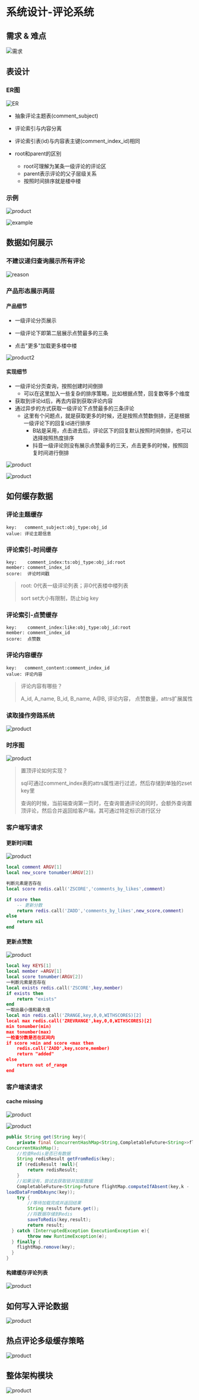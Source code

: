 # 系统设计-评论系统

## 需求 & 难点

![需求](../images/system_design/comment_sys/p_001.png)

## 表设计

### ER图

![ER](../images/system_design/comment_sys/p_002.png)

* 抽象评论主题表(comment_subject)

* 评论索引与内容分离

* 评论索引表(id)与内容表主键(comment_index_id)相同

* root和parent的区别
  * root可理解为某条一级评论的评论区
  * parent表示评论的父子层级关系
  * 按照时间排序就是楼中楼

### 示例

![product](../images/system_design/comment_sys/p_005.png)

![example](../images/system_design/comment_sys/p_003.png)

## 数据如何展示

### 不建议递归查询展示所有评论

![reason](../images/system_design/comment_sys/p_004.png)

### 产品形态展示两层

#### 产品细节

* 一级评论分页展示
* 一级评论下即第二层展示点赞最多的三条

* 点击"更多"加载更多楼中楼

![product2](../images/system_design/comment_sys/p_006.png)

#### 实现细节

* 一级评论分页查询，按照创建时间倒排
  * 可以在这里加入一些复杂的排序策略，比如根据点赞，回复数等多个维度
* 获取到评论id后，再去内容到获取评论内容
* 通过异步的方式获取一级评论下点赞最多的三条评论
  * 这里有个问题点，就是获取更多的时候，还是按照点赞数倒排，还是根据一级评论下的回复id进行排序
    * B站是采用，点击进去后，评论区下的回复默认按照时间倒排，也可以选择按照热度排序
    * 抖音一级评论则没有展示点赞最多的三天，点击更多的时候，按照回复时间进行倒排

![product](../images/system_design/comment_sys/p_007.png)

![product](../images/system_design/comment_sys/p_008.png)

## 如何缓存数据

### 评论主题缓存

```
key:   comment_subject:obj_type:obj_id
value: 评论主题信息
```

### 评论索引-时间缓存

```
key:    comment_index:ts:obj_type:obj_id:root
member: comment_index_id
score:  评论时间戳
```

>root: 0代表一级评论列表；非0代表楼中楼列表
>
>sort set大小有限制，防止big key

### 评论索引-点赞缓存

```
key:    comment_index:like:obj_type:obj_id:root
member: comment_index_id
score:  点赞数
```

### 评论内容缓存

```
key:   comment_content:comment_index_id
value: 评论内容
```

>评论内容有哪些？
>
>A_id, A_name, B_id, B_name, A@B, 评论内容， 点赞数量，attrs扩展属性

### 读取操作旁路系统

![product](../images/system_design/comment_sys/p_013.png)

### 时序图

![product](../images/system_design/comment_sys/p_014.png)

> 置顶评论如何实现？
>
> sql可通过comment_index表的attrs属性进行过滤，然后存储到单独的zset key里
>
> 查询的时候，当前端查询第一页时，在查询普通评论的同时，会额外查询置顶评论，然后合并返回给客户端，其可通过特定标识进行区分

### 客户端写请求

#### 更新时间戳

![product](../images/system_design/comment_sys/p_015.png)

```lua
local comment ARGV[1]
local new_score tonumber(ARGV[2])

判断元素是否存在
local score redis.call('ZSCORE','comments_by_likes',comment)

if score then
	-- 更新分数
	return redis.call('ZADD','comments_by_likes',new_score,comment)
else
	return nil
end
```

#### 更新点赞数

![product](../images/system_design/comment_sys/p_017.png)

```lua
local key KEYS[1]
local member =ARGV[1]
local score tonumber(ARGV[2])
一判断元索是否存在
local exists redis.call('ZSCORE',key,member)
if exists then
	return "exists"
end
一取出最小值和最大值
local min redis.call('ZRANGE,key,0,0,WITHSCORES)[2]
local max redis.call('ZREVRANGE',key,0,0,WITHSCORES)[2]
min tonumber(min)
max tonumber(max)
一检查分数是否在区间内
if score >min and score <max then
	redis.call('ZADD',key,score,member)
	return "added"
else
	return out of_range
end
```

### 客户端读请求

#### cache missing

![product](../images/system_design/comment_sys/p_021.png)

![product](../images/system_design/comment_sys/p_022.png)

```java
public String get(String key){
	private final ConcurrentHashMap<String,CompletableFuture<String>>flightMap new
ConcurrentHashMap();
	//检查Redis是否已有数据
	String redisResult getFromRedis(key);
	if (redisResult !null){
		return redisResult;
	}
	//如果没有，尝试去获取锁并加载数据
	CompletableFuture<String>future flightMap.computeIfAbsent(key,k -
loadDataFromDbAsync(key));
	try {
		//等待加载完成并返回结果
		String result future.get();
		//将数据存储到Redis
		saveToRedis(key,result);
		return result;
  } catch (InterruptedException ExecutionException e){
		throw new RuntimeException(e);
  } finally {
    flightMap.remove(key);
  }
}
```

#### 构建缓存评论列表

![product](../images/system_design/comment_sys/p_024.png)

## 如何写入评论数据

![product](../images/system_design/comment_sys/p_025.png)

## 热点评论多级缓存策略

![product](../images/system_design/comment_sys/p_026.png)

## 整体架构模块

![product](../images/system_design/comment_sys/p_027.png)